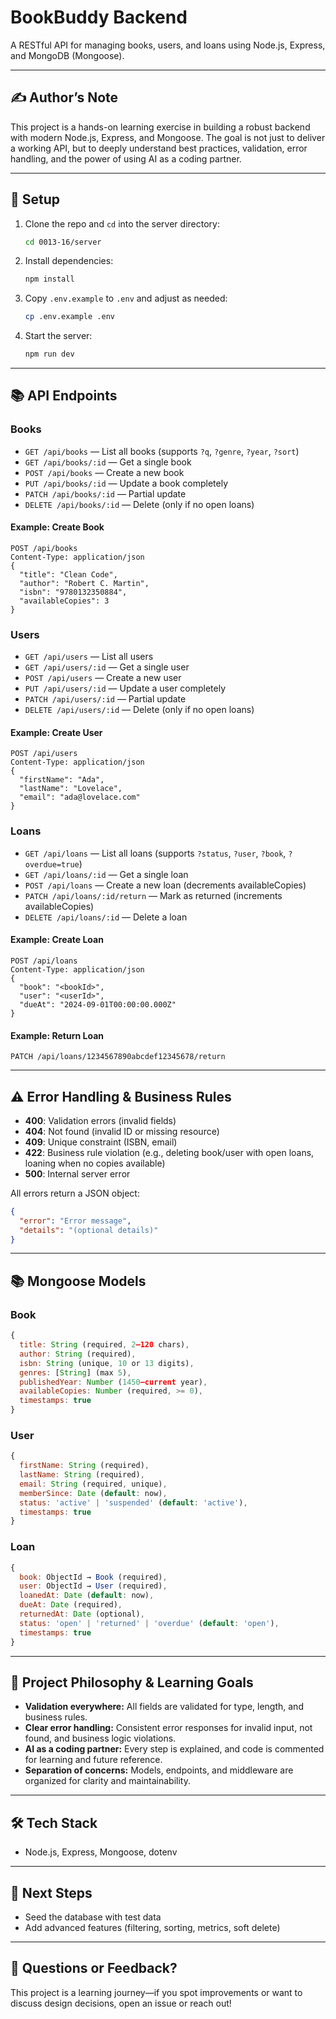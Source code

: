 # BookBuddy Backend

A RESTful API for managing books, users, and loans using Node.js, Express, and MongoDB (Mongoose).

---

## ✍️ Author’s Note

This project is a hands-on learning exercise in building a robust backend with modern Node.js, Express, and Mongoose. The goal is not just to deliver a working API, but to deeply understand best practices, validation, error handling, and the power of using AI as a coding partner.

---

## 🚀 Setup

1. Clone the repo and `cd` into the server directory:
   ```bash
   cd 0013-16/server
   ```
2. Install dependencies:
   ```bash
   npm install
   ```
3. Copy `.env.example` to `.env` and adjust as needed:
   ```bash
   cp .env.example .env
   ```
4. Start the server:
   ```bash
   npm run dev
   ```

---

## 📚 API Endpoints

### Books

- `GET /api/books` — List all books (supports `?q`, `?genre`, `?year`, `?sort`)
- `GET /api/books/:id` — Get a single book
- `POST /api/books` — Create a new book
- `PUT /api/books/:id` — Update a book completely
- `PATCH /api/books/:id` — Partial update
- `DELETE /api/books/:id` — Delete (only if no open loans)

#### Example: Create Book

```http
POST /api/books
Content-Type: application/json
{
  "title": "Clean Code",
  "author": "Robert C. Martin",
  "isbn": "9780132350884",
  "availableCopies": 3
}
```

### Users

- `GET /api/users` — List all users
- `GET /api/users/:id` — Get a single user
- `POST /api/users` — Create a new user
- `PUT /api/users/:id` — Update a user completely
- `PATCH /api/users/:id` — Partial update
- `DELETE /api/users/:id` — Delete (only if no open loans)

#### Example: Create User

```http
POST /api/users
Content-Type: application/json
{
  "firstName": "Ada",
  "lastName": "Lovelace",
  "email": "ada@lovelace.com"
}
```

### Loans

- `GET /api/loans` — List all loans (supports `?status`, `?user`, `?book`, `?overdue=true`)
- `GET /api/loans/:id` — Get a single loan
- `POST /api/loans` — Create a new loan (decrements availableCopies)
- `PATCH /api/loans/:id/return` — Mark as returned (increments availableCopies)
- `DELETE /api/loans/:id` — Delete a loan

#### Example: Create Loan

```http
POST /api/loans
Content-Type: application/json
{
  "book": "<bookId>",
  "user": "<userId>",
  "dueAt": "2024-09-01T00:00:00.000Z"
}
```

#### Example: Return Loan

```http
PATCH /api/loans/1234567890abcdef12345678/return
```

---

## ⚠️ Error Handling & Business Rules

- **400**: Validation errors (invalid fields)
- **404**: Not found (invalid ID or missing resource)
- **409**: Unique constraint (ISBN, email)
- **422**: Business rule violation (e.g., deleting book/user with open loans, loaning when no copies available)
- **500**: Internal server error

All errors return a JSON object:

```json
{
  "error": "Error message",
  "details": "(optional details)"
}
```

---

## 📚 Mongoose Models

### Book

```js
{
  title: String (required, 2–120 chars),
  author: String (required),
  isbn: String (unique, 10 or 13 digits),
  genres: [String] (max 5),
  publishedYear: Number (1450–current year),
  availableCopies: Number (required, >= 0),
  timestamps: true
}
```

### User

```js
{
  firstName: String (required),
  lastName: String (required),
  email: String (required, unique),
  memberSince: Date (default: now),
  status: 'active' | 'suspended' (default: 'active'),
  timestamps: true
}
```

### Loan

```js
{
  book: ObjectId → Book (required),
  user: ObjectId → User (required),
  loanedAt: Date (default: now),
  dueAt: Date (required),
  returnedAt: Date (optional),
  status: 'open' | 'returned' | 'overdue' (default: 'open'),
  timestamps: true
}
```

---

## 🧠 Project Philosophy & Learning Goals

- **Validation everywhere:** All fields are validated for type, length, and business rules.
- **Clear error handling:** Consistent error responses for invalid input, not found, and business logic violations.
- **AI as a coding partner:** Every step is explained, and code is commented for learning and future reference.
- **Separation of concerns:** Models, endpoints, and middleware are organized for clarity and maintainability.

---

## 🛠️ Tech Stack

- Node.js, Express, Mongoose, dotenv

---

## 📅 Next Steps

- Seed the database with test data
- Add advanced features (filtering, sorting, metrics, soft delete)

---

## 📢 Questions or Feedback?

This project is a learning journey—if you spot improvements or want to discuss design decisions, open an issue or reach out!
